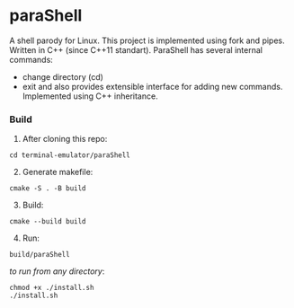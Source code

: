 # paraShell

A shell parody for Linux. This project is implemented using fork and pipes. Written in C++ (since C++11 standart).
ParaShell has several internal commands:
- change directory (cd)
- exit
and also provides extensible interface for adding new commands. Implemented using C++ inheritance.

### Build
1. After cloning this repo:
```
cd terminal-emulator/paraShell
```
2. Generate makefile:
```
cmake -S . -B build
```
3. Build:
```
cmake --build build
```
4. Run:
```
build/paraShell
```
*to run from any directory*:
```
chmod +x ./install.sh
./install.sh
```

